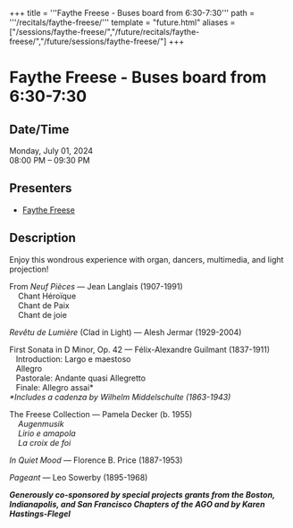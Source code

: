 +++
title = '''Faythe Freese - Buses board from 6:30-7:30'''
path = '''/recitals/faythe-freese/'''
template = "future.html"
aliases = ["/sessions/faythe-freese/","/future/recitals/faythe-freese/","/future/sessions/faythe-freese/"]
+++

<h1>Faythe Freese - Buses board from 6:30-7:30</h1>

<h2>Date/Time</h2>
<p>Monday, July 01, 2024<br>
08:00 PM – 09:30 PM</p>
<h2>Presenters</h2>
<ul>
<li><a href="/performers/faythe-freese/">Faythe Freese</a></li>
</ul>
<h2>Description</h2>

<div class="ag87-crtemvc-hsbk"><div class="css-vsf5of"><p class="carina-rte-public-DraftStyleDefault-block">Enjoy this wondrous experience with organ, dancers, multimedia, and light projection!</p><p class="carina-rte-public-DraftStyleDefault-block">From <span style="font-style: italic;">Neuf Pièces </span>— Jean Langlais (1907-1991)<br>&nbsp; &nbsp; Chant Héroïque<br>&nbsp; &nbsp; Chant de Paix<br>&nbsp; &nbsp; Chant de joie</p><p class="carina-rte-public-DraftStyleDefault-block"><span style="font-style: italic;">Revêtu de Lumière</span> (Clad in Light) — Alesh Jermar (1929-2004)</p><p class="carina-rte-public-DraftStyleDefault-block">First Sonata in D Minor, Op. 42 — Félix-Alexandre Guilmant (1837-1911)<br>&nbsp; &nbsp;Introduction: Largo e maestoso<br>&nbsp; &nbsp;Allegro<br>&nbsp; &nbsp;Pastorale: Andante quasi Allegretto<br>&nbsp; &nbsp;Finale: Allegro assai*<br><span style="font-style: italic;">*Includes a cadenza by Wilhelm Middelschulte (1863-1943)</span></p><p class="carina-rte-public-DraftStyleDefault-block">The Freese Collection — Pamela Decker (b. 1955)<br>&nbsp; &nbsp; <span style="font-style: italic;">Augenmusik</span><br>&nbsp; &nbsp; <span style="font-style: italic;">Lirio e amapola</span><br>&nbsp; &nbsp; <span style="font-style: italic;">La croix de foi</span></p><p class="carina-rte-public-DraftStyleDefault-block"><span style="font-style: italic;">In Quiet Mood </span>— Florence B. Price (1887-1953)</p><p class="carina-rte-public-DraftStyleDefault-block"><span style="font-style: italic;">Pageant</span> — Leo Sowerby (1895-1968)</p><p class="carina-rte-public-DraftStyleDefault-block"><span style="font-weight: bold;"><span style="font-style: italic;">Generously co-sponsored by special projects grants from the Boston, Indianapolis, and San Francisco Chapters of the AGO and by Karen Hastings-Flegel</span></span></p></div></div>


